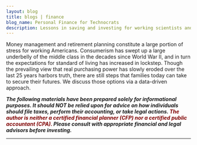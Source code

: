 ```yaml
---
layout: blog
title: blogs | finance
blog_name: Personal Finance for Technocrats
description: Lessons in saving and investing for working scientists and engineers.
---
```


Money management and retirement planning constitute a large portion of stress for working Americans. Consumerism has swept up a large underbelly of the middle class in the decades since World War II, and in turn the expectations for standard of living has increased in lockstep. Though the prevailing view that real purchasing power has slowly eroded over the last 25 years harbors truth, there are still steps that families today can take to secure their futures. We discuss those options via a data-driven approach.

__*The following materials have been prepared solely for informational purposes. It should NOT be relied upon for advice on how individuals should file taxes, perform their accounting, or take legal actions. <span style="color: #7f0000">The author is neither a certified financial planner (CFP) nor a certified public accountant (CPA).</span> Please consult with appropriate financial and legal advisors before investing.*__

----
